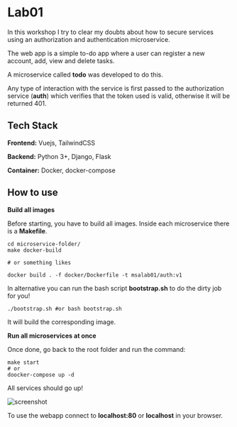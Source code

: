 # Lab01

In this workshop I try to clear my doubts about how to secure services using an authorization and authentication microservice.

The web app is a simple to-do app where a user can register a new account, add, view and delete tasks.

A microservice called **todo** was developed to do this.

Any type of interaction with the service is first passed to the authorization service (**auth**) which verifies that the token used is valid, otherwise it will be returned 401.




## Tech Stack

**Frontend:** Vuejs, TailwindCSS

**Backend:** Python 3+, Django, Flask

**Container:** Docker, docker-compose

## How to use

**Build all images**

Before starting, you have to build all images. Inside each microservice there is a **Makefile**.
~~~
cd microservice-folder/
make docker-build

# or something likes

docker build . -f docker/Dockerfile -t msalab01/auth:v1
~~~

In alternative you can run the bash script **bootstrap.sh** to do the dirty job for you!

~~~
./bootstrap.sh #or bash bootstrap.sh
~~~

It will build the corresponding image.

**Run all microservices at once**

Once done, go back to the root folder and run the command:
~~~
make start 
# or 
doocker-compose up -d
~~~

All services should go up!

![screenshot](https://i.imgur.com/uP5IDOi.png)

To use the webapp connect to **localhost:80** or **localhost** in your browser.


